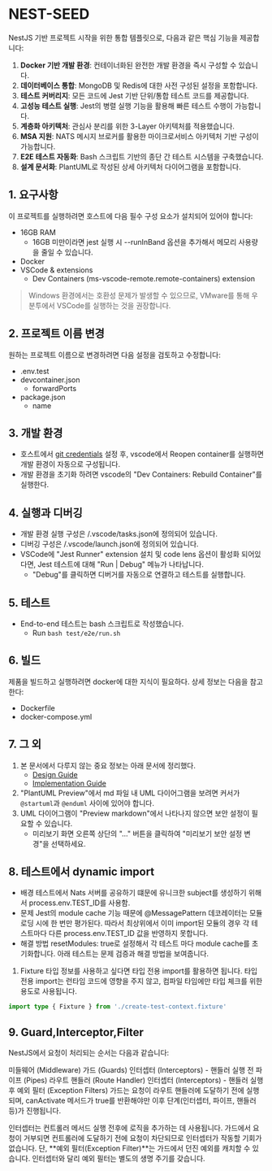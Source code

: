 # NEST-SEED

NestJS 기반 프로젝트 시작을 위한 통합 템플릿으로, 다음과 같은 핵심 기능을 제공합니다:

1. **Docker 기반 개발 환경**: 컨테이너화된 완전한 개발 환경을 즉시 구성할 수 있습니다.
2. **데이터베이스 통합**: MongoDB 및 Redis에 대한 사전 구성된 설정을 포함합니다.
3. **테스트 커버리지**: 모든 코드에 Jest 기반 단위/통합 테스트 코드를 제공합니다.
4. **고성능 테스트 실행**: Jest의 병렬 실행 기능을 활용해 빠른 테스트 수행이 가능합니다.
5. **계층화 아키텍처**: 관심사 분리를 위한 3-Layer 아키텍처를 적용했습니다.
6. **MSA 지원**: NATS 메시지 브로커를 활용한 마이크로서비스 아키텍처 기반 구성이 가능합니다.
7. **E2E 테스트 자동화**: Bash 스크립트 기반의 종단 간 테스트 시스템을 구축했습니다.
8. **설계 문서화**: PlantUML로 작성된 상세 아키텍처 다이어그램을 포함합니다.

## 1. 요구사항

이 프로젝트를 실행하려면 호스트에 다음 필수 구성 요소가 설치되어 있어야 합니다:

- 16GB RAM
    - 16GB 미만이라면 jest 실행 시 --runInBand 옵션을 추가해서 메모리 사용량을 줄일 수 있습니다.
- Docker
- VSCode & extensions
    - Dev Containers (ms-vscode-remote.remote-containers) extension

> Windows 환경에서는 호환성 문제가 발생할 수 있으므로, VMware를 통해 우분투에서 VSCode를 실행하는 것을 권장합니다.

## 2. 프로젝트 이름 변경

원하는 프로젝트 이름으로 변경하려면 다음 설정을 검토하고 수정합니다:

- .env.test
- devcontainer.json
    - forwardPorts
- package.json
    - name

## 3. 개발 환경

- 호스트에서 [git credentials](https://code.visualstudio.com/remote/advancedcontainers/sharing-git-credentials) 설정 후, vscode에서 Reopen container를 실행하면 개발 환경이 자동으로 구성됩니다.
- 개발 환경을 초기화 하려면 vscode의 "Dev Containers: Rebuild Container"를 실행한다.

## 4. 실행과 디버깅

- 개발 환경 실행 구성은 /.vscode/tasks.json에 정의되어 있습니다.
- 디버깅 구성은 /.vscode/launch.json에 정의되어 있습니다.
- VSCode에 "Jest Runner" extension 설치 및 code lens 옵션이 활성화 되어있다면, Jest 테스트에 대해 "Run | Debug" 메뉴가 나타납니다.
    - "Debug"를 클릭하면 디버거를 자동으로 연결하고 테스트를 실행합니다.

## 5. 테스트

- End-to-end 테스트는 bash 스크립트로 작성했습니다.
    - Run `bash test/e2e/run.sh`

## 6. 빌드

제품을 빌드하고 실행하려면 docker에 대한 지식이 필요하다.
상세 정보는 다음을 참고한다:

- Dockerfile
- docker-compose.yml

## 7. 그 외

1. 본 문서에서 다루지 않는 중요 정보는 아래 문서에 정리했다.
    - [Design Guide](./docs/guides/design.guide.md)
    - [Implementation Guide](./docs/guides/implementation.guide.md)
2. "PlantUML Preview"에서 md 파일 내 UML 다이어그램을 보려면 커서가 `@startuml`과 `@enduml` 사이에 있어야 합니다.
3. UML 다이어그램이 "Preview markdown"에서 나타나지 않으면 보안 설정이 필요할 수 있습니다.
    - 미리보기 화면 오른쪽 상단의 "..." 버튼을 클릭하여 "미리보기 보안 설정 변경"을 선택하세요.

## 8. 테스트에서 dynamic import

- 배경
  테스트에서 Nats 서버를 공유하기 떄문에 유니크한 subject를 생성하기 위해서 process.env.TEST_ID를 사용함.
- 문제
  Jest의 module cache 기능 때문에 @MessagePattern 데코레이터는 모듈 로딩 시에 한 번만 평가된다.
  따라서 최상위에서 이미 import된 모듈의 경우 각 테스트마다 다른 process.env.TEST_ID 값을 반영하지 못합니다.
- 해결 방법
  resetModules: true로 설정해서 각 테스트 마다 module cache를 초기화합니다.
  아래 테스트는 문제 검증과 해결 방법을 보여줍니다.

1. Fixture 타입 정보를 사용하고 싶다면 타입 전용 import를 활용하면 됩니다. 타입 전용 import는 런타임 코드에 영향을 주지 않고, 컴파일 타임에만 타입 체크를 위한 용도로 사용됩니다.

```ts
import type { Fixture } from './create-test-context.fixture'
```

## 9. Guard,Interceptor,Filter

NestJS에서 요청이 처리되는 순서는 다음과 같습니다:

미들웨어 (Middleware)
가드 (Guards)
인터셉터 (Interceptors) - 핸들러 실행 전
파이프 (Pipes)
라우트 핸들러 (Route Handler)
인터셉터 (Interceptors) - 핸들러 실행 후
예외 필터 (Exception Filters)
가드는 요청이 라우트 핸들러에 도달하기 전에 실행되며, canActivate 메서드가 true를 반환해야만 이후 단계(인터셉터, 파이프, 핸들러 등)가 진행됩니다.

인터셉터는 컨트롤러 메서드 실행 전후에 로직을 추가하는 데 사용됩니다. 가드에서 요청이 거부되면 컨트롤러에 도달하기 전에 요청이 차단되므로 인터셉터가 작동할 기회가 없습니다.
단, **예외 필터(Exception Filter)**는 가드에서 던진 예외를 캐치할 수 있습니다. 인터셉터와 달리 예외 필터는 별도의 생명 주기를 갖습니다.
